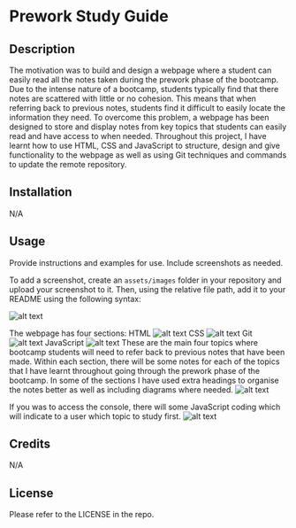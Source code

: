 # Prework Study Guide

## Description

The motivation was to build and design a webpage where a student can easily read all the notes taken during the prework phase of the bootcamp. Due to the intense nature of a bootcamp, students typically find that there notes are scattered with little or no cohesion. This means that when referring back to previous notes, students find it difficult to easily locate the information they need. To overcome this problem, a webpage has been designed to store and display notes from key topics that students can easily read and have access to when needed. Throughout this project, I have learnt how to use HTML, CSS and JavaScript to structure, design and give functionality to the webpage as well as using Git techniques and commands to update the remote repository.

## Installation

N/A

## Usage

Provide instructions and examples for use. Include screenshots as needed.

To add a screenshot, create an `assets/images` folder in your repository and upload your screenshot to it. Then, using the relative file path, add it to your README using the following syntax:

![alt text](assets/images/screenshot.png)

The webpage has four sections:
HTML
![alt text](assets/images/html-screenshot.png)
CSS
![alt text](assets/images/css-screenshot.png)
Git
![alt text](assets/images/git-screenshot.png)
JavaScript
![alt text](assets/images/javascript-screenshot.png)
These are the main four topics where bootcamp students will need to refer back to previous notes that have been made.
Within each section, there will be some notes for each of the topics that I have learnt throughout going through the prework phase of the bootcamp. In some of the sections I have used extra headings to organise the notes better as well as including diagrams where needed.
![alt text](assets/images/diagram-screenshot.png)

If you was to access the console, there will some JavaScript coding which will indicate to a user which topic to study first.
![alt text](assets/images/console-screenshot.png)

## Credits

N/A

## License

Please refer to the LICENSE in the repo.
